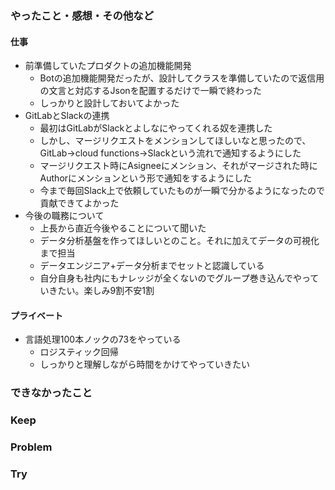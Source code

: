 ### やったこと・感想・その他など

#### 仕事

- 前準備していたプロダクトの追加機能開発
  - Botの追加機能開発だったが、設計してクラスを準備していたので返信用の文言と対応するJsonを配置するだけで一瞬で終わった
  - しっかりと設計しておいてよかった
- GitLabとSlackの連携
  - 最初はGitLabがSlackとよしなにやってくれる奴を連携した
  - しかし、マージリクエストをメンションしてほしいなと思ったので、GitLab→cloud functions→Slackという流れで通知するようにした
  - マージリクエスト時にAsigneeにメンション、それがマージされた時にAuthorにメンションという形で通知をするようにした
  - 今まで毎回Slack上で依頼していたものが一瞬で分かるようになったので貢献できてよかった
- 今後の職務について
  - 上長から直近今後やることについて聞いた
  - データ分析基盤を作ってほしいとのこと。それに加えてデータの可視化まで担当
  - データエンジニア+データ分析までセットと認識している
  - 自分自身も社内にもナレッジが全くないのでグループ巻き込んでやっていきたい。楽しみ9割不安1割


#### プライベート

- 言語処理100本ノックの73をやっている
  - ロジスティック回帰
  - しっかりと理解しながら時間をかけてやっていきたい


### できなかったこと


### Keep


### Problem 


### Try


